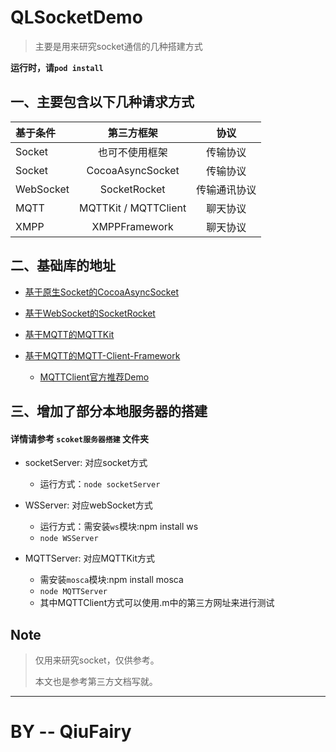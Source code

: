 # QLSocketDemo

>主要是用来研究socket通信的几种搭建方式

**运行时，请`pod install`**

## 一、主要包含以下几种请求方式

基于条件 | 第三方框架 | 协议 
:------ | :---: | :---: 
Socket | 也可不使用框架 | 传输协议 
Socket | CocoaAsyncSocket | 传输协议 
WebSocket | SocketRocket | 传输通讯协议 
MQTT | MQTTKit / MQTTClient | 聊天协议 
XMPP | XMPPFramework | 聊天协议

## 二、基础库的地址

- [基于原生Socket的CocoaAsyncSocket](https://github.com/robbiehanson/CocoaAsyncSocket)

- [基于WebSocket的SocketRocket](https://github.com/facebook/SocketRocket)

- [基于MQTT的MQTTKit](https://github.com/mobile-web-messaging/MQTTKit)

- [基于MQTT的MQTT-Client-Framework](https://github.com/novastone-media/MQTT-Client-Framework)
	- [MQTTClient官方推荐Demo](https://github.com/ckrey/MQTTChat
)

## 三、增加了部分本地服务器的搭建

#### 详情请参考 **`scoket服务器搭建`** 文件夹

- socketServer: 对应socket方式
	- 运行方式：`node socketServer`
	
- WSServer: 对应webSocket方式
	- 运行方式：需安装`ws`模块:npm install ws
	- `node WSServer `
	
- MQTTServer: 对应MQTTKit方式
	- 需安装`mosca`模块:npm install mosca
	- `node MQTTServer `
	- 其中MQTTClient方式可以使用.m中的第三方网址来进行测试

## Note

> 仅用来研究socket，仅供参考。
> 
> 本文也是参考第三方文档写就。




----
# BY -- QiuFairy